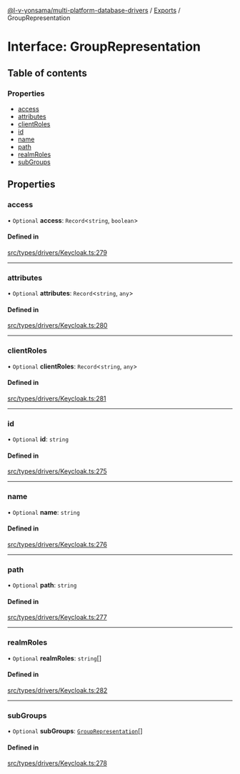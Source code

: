 [@l-v-yonsama/multi-platform-database-drivers](../README.md) / [Exports](../modules.md) / GroupRepresentation

# Interface: GroupRepresentation

## Table of contents

### Properties

- [access](GroupRepresentation.md#access)
- [attributes](GroupRepresentation.md#attributes)
- [clientRoles](GroupRepresentation.md#clientroles)
- [id](GroupRepresentation.md#id)
- [name](GroupRepresentation.md#name)
- [path](GroupRepresentation.md#path)
- [realmRoles](GroupRepresentation.md#realmroles)
- [subGroups](GroupRepresentation.md#subgroups)

## Properties

### access

• `Optional` **access**: `Record`<`string`, `boolean`\>

#### Defined in

[src/types/drivers/Keycloak.ts:279](https://github.com/l-v-yonsama/db-drivers/blob/6a1707e/src/types/drivers/Keycloak.ts#L279)

___

### attributes

• `Optional` **attributes**: `Record`<`string`, `any`\>

#### Defined in

[src/types/drivers/Keycloak.ts:280](https://github.com/l-v-yonsama/db-drivers/blob/6a1707e/src/types/drivers/Keycloak.ts#L280)

___

### clientRoles

• `Optional` **clientRoles**: `Record`<`string`, `any`\>

#### Defined in

[src/types/drivers/Keycloak.ts:281](https://github.com/l-v-yonsama/db-drivers/blob/6a1707e/src/types/drivers/Keycloak.ts#L281)

___

### id

• `Optional` **id**: `string`

#### Defined in

[src/types/drivers/Keycloak.ts:275](https://github.com/l-v-yonsama/db-drivers/blob/6a1707e/src/types/drivers/Keycloak.ts#L275)

___

### name

• `Optional` **name**: `string`

#### Defined in

[src/types/drivers/Keycloak.ts:276](https://github.com/l-v-yonsama/db-drivers/blob/6a1707e/src/types/drivers/Keycloak.ts#L276)

___

### path

• `Optional` **path**: `string`

#### Defined in

[src/types/drivers/Keycloak.ts:277](https://github.com/l-v-yonsama/db-drivers/blob/6a1707e/src/types/drivers/Keycloak.ts#L277)

___

### realmRoles

• `Optional` **realmRoles**: `string`[]

#### Defined in

[src/types/drivers/Keycloak.ts:282](https://github.com/l-v-yonsama/db-drivers/blob/6a1707e/src/types/drivers/Keycloak.ts#L282)

___

### subGroups

• `Optional` **subGroups**: [`GroupRepresentation`](GroupRepresentation.md)[]

#### Defined in

[src/types/drivers/Keycloak.ts:278](https://github.com/l-v-yonsama/db-drivers/blob/6a1707e/src/types/drivers/Keycloak.ts#L278)
